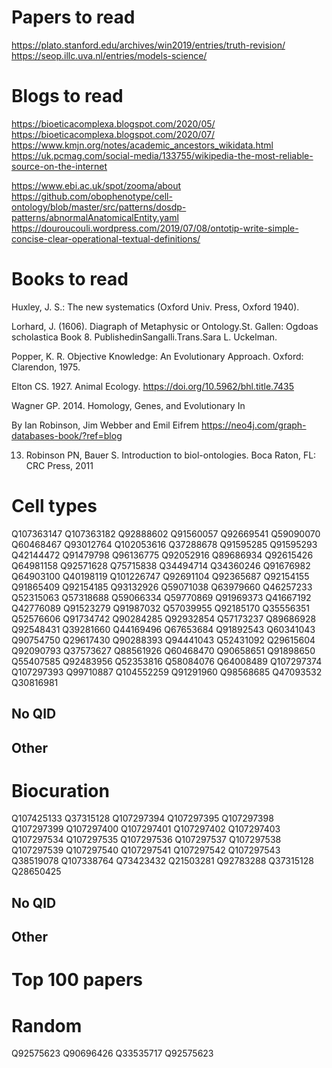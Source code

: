 # Papers to read
https://plato.stanford.edu/archives/win2019/entries/truth-revision/
https://seop.illc.uva.nl/entries/models-science/


# Blogs to read
https://bioeticacomplexa.blogspot.com/2020/05/
https://bioeticacomplexa.blogspot.com/2020/07/
https://www.kmjn.org/notes/academic_ancestors_wikidata.html
https://uk.pcmag.com/social-media/133755/wikipedia-the-most-reliable-source-on-the-internet

https://www.ebi.ac.uk/spot/zooma/about
https://github.com/obophenotype/cell-ontology/blob/master/src/patterns/dosdp-patterns/abnormalAnatomicalEntity.yaml
https://douroucouli.wordpress.com/2019/07/08/ontotip-write-simple-concise-clear-operational-textual-definitions/
# Books to read
Huxley, J. S.: The new systematics (Oxford Univ. Press, Oxford 1940).

Lorhard, J. (1606). Diagraph of Metaphysic or Ontology.St. Gallen: Ogdoas scholastica Book 8. PublishedinSangalli.Trans.Sara L. Uckelman.

Popper, K. R. Objective Knowledge: An Evolutionary Approach. Oxford: Clarendon, 1975.

Elton CS. 1927. Animal Ecology. https://doi.org/10.5962/bhl.title.7435 

Wagner GP. 2014. Homology, Genes, and Evolutionary In

By Ian Robinson, Jim Webber and Emil Eifrem
https://neo4j.com/graph-databases-book/?ref=blog

13.  Robinson  PN,  Bauer  S.  Introduction  to  biol-ontologies.  Boca  Raton,  FL:    CRC  Press, 2011
# Cell types
Q107363147
Q107363182
Q92888602
Q91560057
Q92669541
Q59090070
Q60468467
Q93012764
Q102053616
Q37288678
Q91595285
Q91595293
Q42144472
Q91479798
Q96136775
Q92052916
Q89686934
Q92615426
Q64981158
Q92571628
Q75715838
Q34494714
Q34360246
Q91676982
Q64903100
Q40198119
Q101226747
Q92691104
Q92365687
Q92154155
Q91865409
Q92154185
Q93132926
Q59071038
Q63979660
Q46257233
Q52315063
Q57318688
Q59066334
Q59770869
Q91969373
Q41667192
Q42776089
Q91523279
Q91987032
Q57039955
Q92185170
Q35556351
Q52576606
Q91734742
Q90284285
Q92932854
Q57173237
Q89686928
Q92548431
Q39281660
Q44169496
Q67653684
Q91892543
Q60341043
Q90754750
Q29617430
Q90288393
Q94441043
Q52431092
Q29615604
Q92090793
Q37573627
Q88561926
Q60468470
Q90658651
Q91898650
Q55407585
Q92483956
Q52353816
Q58084076
Q64008489
Q107297374
Q107297393
Q99710887
Q104552259
Q91291960
Q98568685
Q47093532
Q30816981

## No QID

## Other

# Biocuration
Q107425133
Q37315128
Q107297394
Q107297395
Q107297398
Q107297399
Q107297400
Q107297401
Q107297402
Q107297403
Q107297534
Q107297535
Q107297536
Q107297537
Q107297538
Q107297539
Q107297540
Q107297541
Q107297542
Q107297543
Q38519078
Q107338764
Q73423432
Q21503281
Q92783288
Q37315128
Q28650425
## No QID


## Other

# Top 100 papers
# Random
Q92575623
Q90696426
Q33535717
Q92575623


